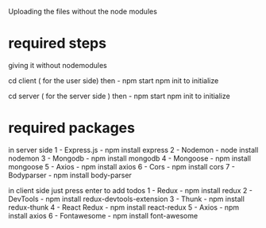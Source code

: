 Uploading the files without the node modules
# required steps
giving it without nodemodules

cd client ( for the user side)
then - npm start
npm init to initialize

cd server ( for the server side )
then - npm start
npm init to initialize

# required packages
in server side 
1 - Express.js  - npm install express
2 - Nodemon  - node install nodemon
3 - Mongodb - npm install mongodb
4 - Mongoose - npm install mongoose
5 - Axios - npm install axios
6 - Cors - npm install cors
7 - Bodyparser - npm install body-parser


in client side
just press enter to add todos
1 - Redux - npm install redux
2 - DevTools - npm install redux-devtools-extension
3 - Thunk - npm install redux-thunk
4 - React Redux - npm install react-redux
5 - Axios - npm install axios
6 - Fontawesome - npm install font-awesome